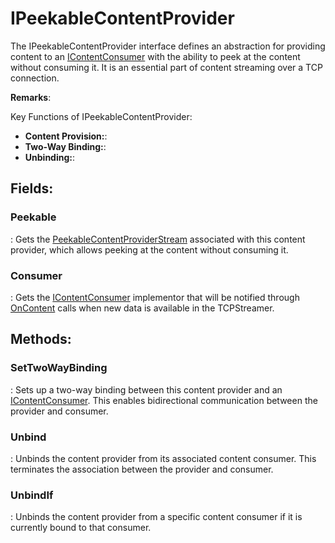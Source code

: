 # IPeekableContentProvider

The IPeekableContentProvider interface defines an abstraction for providing content to an [IContentConsumer](../Tcp/IContentConsumer.md) with the ability to peek at the content without consuming it. It is an essential part of content streaming over a TCP connection. 

**Remarks**:

Key Functions of IPeekableContentProvider: 

- **Content Provision:**: 
- **Two-Way Binding:**: 
- **Unbinding:**: 



## **Fields**:
### **Peekable**
: Gets the [PeekableContentProviderStream](../Streams/PeekableContentProviderStream.md) associated with this content provider, which allows peeking at the content without consuming it. 
### **Consumer**
: Gets the [IContentConsumer](../Tcp/IContentConsumer.md) implementor that will be notified through [OnContent](../Tcp/IContentConsumer.md#oncontent) calls when new data is available in the TCPStreamer. 
## **Methods**:

### **SetTwoWayBinding**
: Sets up a two-way binding between this content provider and an [IContentConsumer](../Tcp/IContentConsumer.md). This enables bidirectional communication between the provider and consumer. 

### **Unbind**
: Unbinds the content provider from its associated content consumer. This terminates the association between the provider and consumer. 

### **UnbindIf**
: Unbinds the content provider from a specific content consumer if it is currently bound to that consumer. 